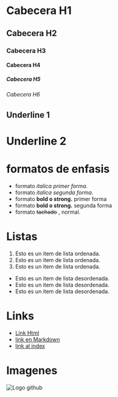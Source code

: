 # Cabecera H1
## Cabecera H2
### Cabecera H3
#### Cabecera H4
##### Cabecera H5
###### Cabecera H6

Underline 1
-----------

Underline 2
==========


# formatos de enfasis
- formato *italica primer forma.*
- formato _italica segunda forma._
- formato **bold o strong.** primer forma
- formato __bold o strong.__ segunda forma
- formato ~~tachado~~ , normal.

# Listas

1. Esto es un item de lista ordenada.  
2. Esto es un item de lista ordenada.
3. Esto es un item de lista ordenada.

- Esto es un item de lista desordenada.
- Esto es un item de lista desordenada.
- Esto es un item de lista desordenada.

# Links

- <a href="http://google.com">Link Html</a>
- [link en Markdown](http://www.google.com) 
- [link al index](index.html) 

# Imagenes
![Logo github](https://th.bing.com/th/id/R.79309b751fc01736ea1cc3d786b25651?rik=rurHNX620eLm%2fA&pid=ImgRaw&r=0)